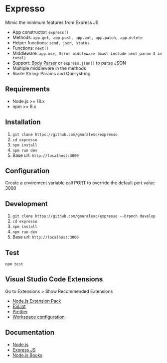 # Expresso

Mimic the minimum features from Express JS

- App constructor: `express()`
- Methods: `app.get, app.post, app.put, app.patch, app.delete`
- Helper functions: `send, json, status`
- Functions: `next()`
- Middleware: `app.use, Error middleware (must include next param 4 in total)`
- Support: [Body Parser](https://www.npmjs.com/package/body-parser) or `express.json()` to parse JSON
- Multiple middleware in the methods
- Route String: Params and Querystring

## Requirements

- Node.js >= 18.x
- npm >= 8.x

## Installation

1. `git clone https://github.com/gmoralesc/expresso`
2. `cd expresso`
3. `npm install`
4. `npm run dev`
5. Base url: `http://localhost:3000`

## Configuration

Create a enviroment variable call PORT to override the default
port value 3000

## Development

1. `git clone https://github.com/gmoralesc/expresso --branch develop`
2. `cd expresso`
3. `npm install`
4. `npm run dev`
5. Base url: `http://localhost:3000`

## Test

`npm test`

## Visual Studio Code Extensions

Go to Extensions > Show Recommended Extensions

- [Node.js Extension Pack](https://marketplace.visualstudio.com/items?itemName=waderyan.nodejs-extension-pack)
- [ESLint](https://marketplace.visualstudio.com/items?itemName=dbaeumer.vscode-eslint)
- [Prettier](https://marketplace.visualstudio.com/items?itemName=esbenp.prettier-vscode)
- [Workspace configuration](https://gist.github.com/gmoralesc/a6e107370f04ee8cf7ff05a7f842198d)

## Documentation

- [Node.js](https://nodejs.org/en/)
- [Express JS](https://expressjs.com/)
- [Node.js Books](http://gmoralesc.me/books)
